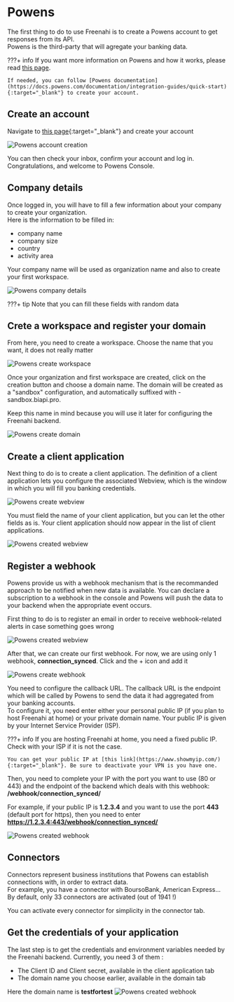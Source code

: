 # Powens

The first thing to do to use Freenahi is to create a Powens account to get responses from its API.  
Powens is the third-party that will agregate your banking data.

???+ info
    If you want more information on Powens and how it works, please read [this page](../whatIs/powens.md).

    If needed, you can follow [Powens documentation](https://docs.powens.com/documentation/integration-guides/quick-start){:target="_blank"} to create your account.

## Create an account
Navigate to [this page](https://console.powens.com/auth/register){:target="_blank"} and create your account

![Powens account creation](../../assets/images/powens/accountCreation.png)

You can then check your inbox, confirm your account and log in. Congratulations, and welcome to Powens Console.

## Company details
Once logged in, you will have to fill a few information about your company to create your organization.  
Here is the information to be filled in:

* company name
* company size
* country
* activity area

Your company name will be used as organization name and also to create your first workspace.

![Powens company details](../../assets/images/powens/addCompanyDetails.png)

???+ tip
    Note that you can fill these fields with random data

## Crete a workspace and register your domain
From here, you need to create a workspace. Choose the name that you want, it does not really matter

![Powens create workspace](../../assets/images/powens/workspace.png)

Once your organization and first workspace are created, click on the creation button and choose a domain name.
The domain will be created as a "sandbox" configuration, and automatically suffixed with -sandbox.biapi.pro.  

Keep this name in mind because you will use it later for configuring the Freenahi backend.

![Powens create domain](../../assets/images/powens/createDomain.png)

## Create a client application
Next thing to do is to create a client application.
The definition of a client application lets you configure the associated Webview, which is the window in which you will fill you banking credentials.

![Powens create webview](../../assets/images/powens/createWebview.png)

You must field the name of your client application, but you can let the other fields as is.
Your client application should now appear in the list of client applications.

![Powens created webview](../../assets/images/powens/createdWebview.png)

## Register a webhook
Powens provide us with a webhook mechanism that is the recommanded approach to be notified when new data is available. You can declare a subscription to a webhook in the console and Powens will push the data to your backend when the appropriate event occurs.

First thing to do is to register an email in order to receive webhook-related alerts in case something goes wrong

![Powens created webview](../../assets/images/powens/emailNotifications.png)

After that, we can create our first webhook.
For now, we are using only 1 webhook, **connection_synced**. Click and the + icon and add it

![Powens create webhook](../../assets/images/powens/createWebhook.png)

You need to configure the callback URL.
The callback URL is the endpoint which will be called by Powens to send the data it had aggregated from your banking accounts.  
To configure it, you need enter either your personal public IP (if you plan to host Freenahi at home) or your private domain name.
Your public IP is given by your Internet Service Provider (ISP).

???+ info
    If you are hosting Freenahi at home, you need a fixed public IP.  
    Check with your ISP if it is not the case.

    You can get your public IP at [this link](https://www.showmyip.com/){:target="_blank"}. Be sure to deactivate your VPN is you have one.

Then, you need to complete your IP with the port you want to use (80 or 443) and the endpoint of the backend which deals with this webhook: **/webhook/connection_synced/**

For example, if your public IP is **1.2.3.4** and you want to use the port **443** (default port for https), then you need to enter **https://1.2.3.4:443/webhook/connection_synced/**

![Powens created webhook](../../assets/images/powens/createdWebhook.png)

## Connectors
Connectors represent business institutions that Powens can establish connections with, in order to extract data.  
For example, you have a connector with BoursoBank, American Express...
By default, only 33 connectors are activated (out of 1941 !)

You can activate every connector for simplicity in the connector tab.

## Get the credentials of your application
The last step is to get the credentials and environment variables needed by the Freenahi backend.
Currently, you need 3 of them :

* The Client ID and Client secret, available in the client application tab
* The domain name you choose earlier, available in the domain tab

Here the domain name is **testfortest**
![Powens created webhook](../../assets/images/powens/domainName.png)
